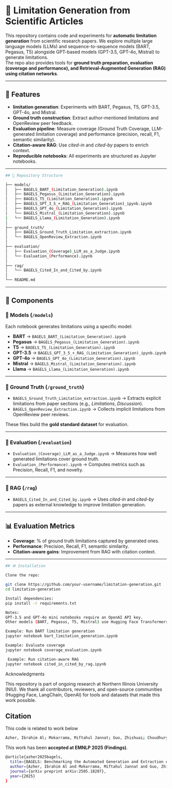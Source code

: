 # 📘 Limitation Generation from Scientific Articles

This repository contains code and experiments for **automatic limitation generation** from scientific research papers. We explore multiple large language models (LLMs) and sequence-to-sequence models (BART, Pegasus, T5) alongside GPT-based models (GPT-3.5, GPT-4o, Mistral) to generate limitations.  
The repo also provides tools for **ground truth preparation, evaluation (coverage and performance), and Retrieval-Augmented Generation (RAG) using citation networks**.

---

## 🚀 Features
- **limitation generation**: Experiments with BART, Pegasus, T5, GPT-3.5, GPT-4o, and Mistral.  
- **Ground truth construction**: Extract author-mentioned limitations and OpenReview peer feedback.  
- **Evaluation pipeline**: Measure coverage (Ground Truth Coverage, LLM-generated limitation coverage) and performance (precision, recall, F1, semantic similarity).  
- **Citation-aware RAG**: Use *cited-in* and *cited-by* papers to enrich context.  
- **Reproducible notebooks**: All experiments are structured as Jupyter notebooks.  

---

```bash
## 📂 Repository Structure

├── models/
│   ├── BAGELS_BART_(Limitation_Generation).ipynb
│   ├── BAGELS_Pegasus_(Limitation_Generation).ipynb
│   ├── BAGELS_T5_(Limitation_Generation).ipynb
│   ├── BAGELS_GPT_3_5_+_RAG_(Limitation_Generation)_ipynb.ipynb
│   ├── BAGELS_GPT_4o_(Limitation_Generation).ipynb
│   └── BAGELS_Mistral_(Limitation_Generation).ipynb
|   └── BAGELS_Llama_(Limitation_Generation).ipynb
│
├── ground_truth/
│   ├── BAGELS_Ground_Truth_Limitation_extraction.ipynb
│   └── BAGELS_OpenReview_Extraction.ipynb
│
├── evaluation/
│   ├── Evaluation_(Coverage)_LLM_as_a_Judge.ipynb
│   └── Evaluation_(Performance).ipynb
│
├── rag/
│   └── BAGELS_Cited_In_and_Cited_by.ipynb
│
└── README.md 
```



---

## 📑 Components

### 🔹 Models (`/models`)
Each notebook generates limitations using a specific model:  
- **BART** → `BAGELS_BART_(Limitation_Generation).ipynb`  
- **Pegasus** → `BAGELS_Pegasus_(Limitation_Generation).ipynb`  
- **T5** → `BAGELS_T5_(Limitation_Generation).ipynb`  
- **GPT-3.5** → `BAGELS_GPT_3_5_+_RAG_(Limitation_Generation)_ipynb.ipynb`  
- **GPT-4o** → `BAGELS_GPT_4o_(Limitation_Generation).ipynb`  
- **Mistral** → `BAGELS_Mistral_(Limitation_Generation).ipynb`
- **Llama** → `BAGELS_Llama_(Limitation_Generation).ipynb`  
 
---

### 🔹 Ground Truth (`/ground_truth`)
- `BAGELS_Ground_Truth_Limitation_extraction.ipynb` → Extracts explicit limitations from paper sections (e.g., *Limitations*, *Discussion*).  
- `BAGELS_OpenReview_Extraction.ipynb` → Collects implicit limitations from OpenReview peer reviews.  

These files build the **gold standard dataset** for evaluation.  

---

### 🔹 Evaluation (`/evaluation`)
- `Evaluation_(Coverage)_LLM_as_a_Judge.ipynb` → Measures how well generated limitations cover ground truth.  
- `Evaluation_(Performance).ipynb` → Computes metrics such as Precision, Recall, F1, and novelty.  

---

### 🔹 RAG (`/rag`)
- `BAGELS_Cited_In_and_Cited_by.ipynb` → Uses *cited-in* and *cited-by* papers as external knowledge to improve limitation generation.  

---

## 📊 Evaluation Metrics
- **Coverage**: % of ground truth limitations captured by generated ones.  
- **Performance**: Precision, Recall, F1, semantic similarity.  
- **Citation-aware gains**: Improvement from RAG with citation context.  

---

```bash
## ⚙️ Installation

Clone the repo:

git clone https://github.com/your-username/limitation-generation.git
cd limitation-generation

Install dependencies:
pip install -r requirements.txt

Notes:
GPT-3.5 and GPT-4o mini notebooks require an OpenAI API key.
Other models (BART, Pegasus, T5, Mistral) use Hugging Face Transformers. 

Example: Run BART limitation generation
jupyter notebook bart_limitation_generation.ipynb

Example: Evaluate coverage
jupyter notebook coverage_evaluation.ipynb

 Example: Run citation-aware RAG
jupyter notebook cited_in_cited_by_rag.ipynb
```


Acknowledgments

This repository is part of ongoing research at Northern Illinois University (NIU).
We thank all contributors, reviewers, and open-source communities (Hugging Face, LangChain, OpenAI) for tools and datasets that made this work possible.

## Citation
This code is related to work below

```bash
Azher, Ibrahim Al; Mokarrama, Miftahul Jannat; Guo, Zhishuai; Choudhury, Sagnik Ray; Alhoori, Hamed (2025). *BAGELS: Benchmarking the Automated Generation and Extraction of Limitations from Scholarly Text*. arXiv preprint arXiv:2505.18207.
```

This work has been **accepted at EMNLP 2025 (Findings)**.

```bash
@article{azher2025bagels,
  title={BAGELS: Benchmarking the Automated Generation and Extraction of Limitations from Scholarly Text},
  author={Azher, Ibrahim Al and Mokarrama, Miftahul Jannat and Guo, Zhishuai and Choudhury, Sagnik Ray and Alhoori, Hamed},
  journal={arXiv preprint arXiv:2505.18207},
  year={2025}
}
```


